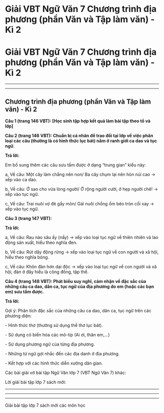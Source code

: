 # Giải VBT Ngữ Văn 7 Chương trình địa phương (phần Văn và Tập làm văn) - Kì 2

# Giải VBT Ngữ Văn 7 Chương trình địa phương (phần Văn và Tập làm văn) - Kì 2

* * *

* * *

## Chương trình địa phương (phần Văn và Tập làm văn) - Kì 2

**Câu 1 (trang 146 VBT): [Học sinh tập hợp kết quả làm bài tập theo tổ và lớp]**

**Câu 2 (trang 146 VBT): Chuẩn bị cá nhân để trao đổi tại lớp về việc phân loại các câu (thường là có hình thức lục bát) nằm ở ranh giới ca dao và tục ngữ.**

**Trả lời:**

Em bổ sung thêm các câu sưu tầm được ở dạng “trung gian” kiểu này: 

a, Về câu: Một cây làm chẳng nên non/ Ba cây chụm lại nên hòn núi cao -> xếp vào ca dao.

b, Về câu: Ở sao cho vừa lòng người/ Ở rộng người cười, ở hẹp người chê! -> xếp vào tục ngữ.

c, Về câu: Trai nuôi vợ đẻ gầy mòn/ Gái nuôi chồng ốm béo tròn cối xay -> xếp vào tục ngữ. 

**Câu 3 (trang 147 VBT):**

**Trả lời:**

a, Về câu: Rau nào sâu ấy (nấy) -> xếp vào loại tục ngữ về thiên nhiên và lao động sản xuất, hiểu theo nghĩa đen.

b, Về câu: Rút dây động rừng -> xếp vào loại tục ngữ về con người và xã hội, hiểu theo nghĩa bóng.

c, Về câu: Khôn đàn hơn dại độc -> xếp vào loại tục ngữ về con người và xã hội, đàn ở đây hiểu là công đồng, tập thể. 

**Câu 4 (trang 148 VBT): Phát biểu suy nghĩ, cảm nhận về đặc sắc của những câu ca dao, dân ca, tục ngữ của địa phương do em (hoặc các bạn em) sưu tầm được.**

**Trả lời:**

Gợi ý: Phân tích đặc sắc của những câu ca dao, dân ca, tục ngữ trên các phương diện:

\- Hình thức thơ (thường sử dụng thể thơ lục bát).

\- Sử dụng có biến hóa các mô-típ (Ai ơi, thân em,…)

\- Sử dụng phương ngữ của từng địa phương. 

\- Những từ ngữ gợi nhắc đến các địa danh ở địa phương.

\- Kết hợp với các hình thức diễn xướng dân gian.

Các bài giải vở bài tập Ngữ Văn lớp 7 (VBT Ngữ Văn 7) khác:

Lời giải bài tập lớp 7 sách mới:

* * *

* * *

* * *

Giải bài tập lớp 7 sách mới các môn học
